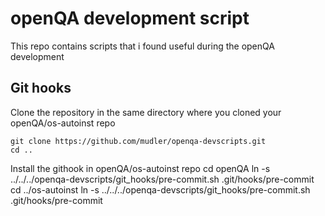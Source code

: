 # openQA development script

This repo contains scripts that i found useful during the openQA development

## Git hooks
Clone the repository in the same directory where you cloned your openQA/os-autoinst repo

    git clone https://github.com/mudler/openqa-devscripts.git
    cd ..

Install the githook in openQA/os-autoinst repo
    cd openQA
    ln -s ../../../openqa-devscripts/git_hooks/pre-commit.sh .git/hooks/pre-commit
    cd ../os-autoinst
    ln -s ../../../openqa-devscripts/git_hooks/pre-commit.sh .git/hooks/pre-commit
